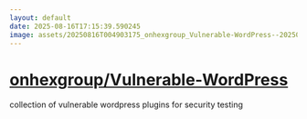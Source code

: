 ```yaml
---
layout: default
date: 2025-08-16T17:15:39.590245
image: assets/20250816T004903175_onhexgroup_Vulnerable-WordPress--20250816T010812112--cropped.png
---
```


# [onhexgroup/Vulnerable-WordPress](https://github.com/onhexgroup/Vulnerable-WordPress)

collection of vulnerable wordpress plugins for security testing
